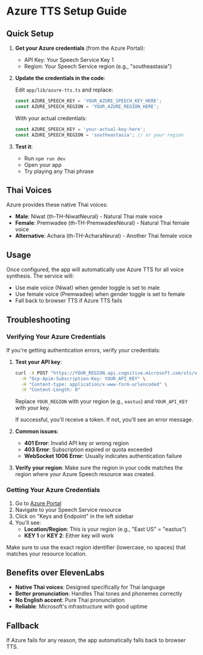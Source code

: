 # Azure TTS Setup Guide

## Quick Setup

1. **Get your Azure credentials** (from the Azure Portal):
   - API Key: Your Speech Service Key 1
   - Region: Your Speech Service region (e.g., "southeastasia")

2. **Update the credentials in the code**:
   
   Edit `app/lib/azure-tts.ts` and replace:
   ```typescript
   const AZURE_SPEECH_KEY = 'YOUR_AZURE_SPEECH_KEY_HERE';
   const AZURE_SPEECH_REGION = 'YOUR_AZURE_REGION_HERE';
   ```
   
   With your actual credentials:
   ```typescript
   const AZURE_SPEECH_KEY = 'your-actual-key-here';
   const AZURE_SPEECH_REGION = 'southeastasia'; // or your region
   ```

3. **Test it**:
   - Run `npm run dev`
   - Open your app
   - Try playing any Thai phrase

## Thai Voices

Azure provides these native Thai voices:
- **Male**: Niwat (th-TH-NiwatNeural) - Natural Thai male voice
- **Female**: Premwadee (th-TH-PremwadeeNeural) - Natural Thai female voice
- **Alternative**: Achara (th-TH-AcharaNeural) - Another Thai female voice

## Usage

Once configured, the app will automatically use Azure TTS for all voice synthesis. The service will:
- Use male voice (Niwat) when gender toggle is set to male
- Use female voice (Premwadee) when gender toggle is set to female
- Fall back to browser TTS if Azure TTS fails

## Troubleshooting

### Verifying Your Azure Credentials

If you're getting authentication errors, verify your credentials:

1. **Test your API key**:
   ```bash
   curl -X POST "https://YOUR_REGION.api.cognitive.microsoft.com/sts/v1.0/issueToken" \
     -H "Ocp-Apim-Subscription-Key: YOUR_API_KEY" \
     -H "Content-type: application/x-www-form-urlencoded" \
     -H "Content-Length: 0"
   ```
   
   Replace `YOUR_REGION` with your region (e.g., `eastus`) and `YOUR_API_KEY` with your key.
   
   If successful, you'll receive a token. If not, you'll see an error message.

2. **Common issues**:
   - **401 Error**: Invalid API key or wrong region
   - **403 Error**: Subscription expired or quota exceeded
   - **WebSocket 1006 Error**: Usually indicates authentication failure

3. **Verify your region**: Make sure the region in your code matches the region where your Azure Speech resource was created.

### Getting Your Azure Credentials

1. Go to [Azure Portal](https://portal.azure.com)
2. Navigate to your Speech Service resource
3. Click on "Keys and Endpoint" in the left sidebar
4. You'll see:
   - **Location/Region**: This is your region (e.g., "East US" = "eastus")
   - **KEY 1** or **KEY 2**: Either key will work

Make sure to use the exact region identifier (lowercase, no spaces) that matches your resource location.

## Benefits over ElevenLabs

- **Native Thai voices**: Designed specifically for Thai language
- **Better pronunciation**: Handles Thai tones and phonemes correctly
- **No English accent**: Pure Thai pronunciation
- **Reliable**: Microsoft's infrastructure with good uptime

## Fallback

If Azure fails for any reason, the app automatically falls back to browser TTS. 